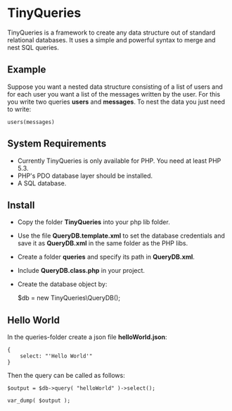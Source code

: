 # TinyQueries

TinyQueries is a framework to create any data structure out of standard relational databases. 
It uses a simple and powerful syntax to merge and nest SQL queries. 

## Example

Suppose you want a nested data structure consisting of a list of users and for each user you want a list of the messages written by the user.
For this you write two queries **users** and **messages**. To nest the data you just need to write:

	users(messages)

## System Requirements

* Currently TinyQueries is only available for PHP. You need at least PHP 5.3.
* PHP's PDO database layer should be installed.
* A SQL database.

## Install

* Copy the folder **TinyQueries** into your php lib folder.
* Use the file **QueryDB.template.xml** to set the database credentials and save it as **QueryDB.xml** in the same folder as the PHP libs.
* Create a folder **queries** and specify its path in **QueryDB.xml**.
* Include **QueryDB.class.php** in your project.
* Create the database object by:

	$db = new TinyQueries\QueryDB();

## Hello World

In the queries-folder create a json file **helloWorld.json**:

	{
		select: "'Hello World'"
	}

Then the query can be called as follows:

	$output = $db->query( "helloWorld" )->select();
	
	var_dump( $output );
	



	